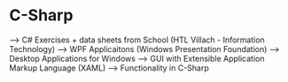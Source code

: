 # C-Sharp
--> C# Exercises + data sheets from School (HTL Villach - Information Technology)
--> WPF Applicaitons (Windows Presentation Foundation) --> Desktop Applications for Windows
--> GUI with Extensible Application Markup Language (XAML)
--> Functionality in C-Sharp
